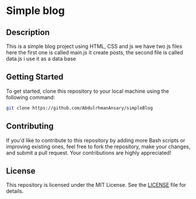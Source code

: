 # Simple blog
## Description
This is a simple blog project using HTML, CSS and js we have two js files here the first one is called main.js it create posts, the second file is called data.js i use it as a data base
## Getting Started
To get started, clone this repository to your local machine using the following command:
```bash
git clone https://github.com/AbdulrhmanAnsary/simpleBlog
```
## Contributing
If you'd like to contribute to this repository by adding more Bash scripts or improving existing ones, feel free to fork the repository, make your changes, and submit a pull request. Your contributions are highly appreciated!
## License
This repository is licensed under the MIT License. See the [LICENSE](/LICENSE) file for details.